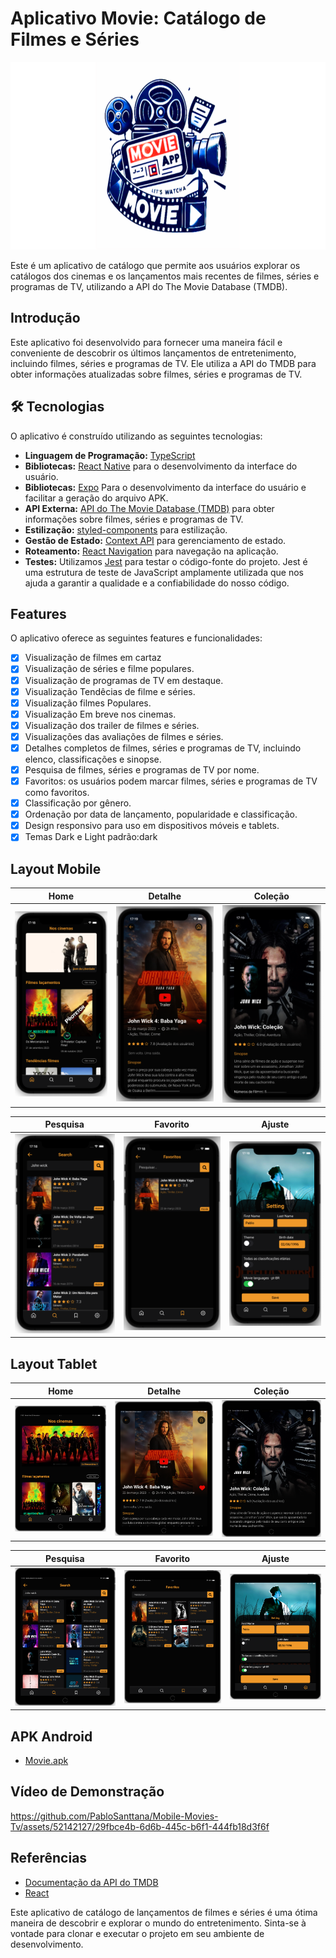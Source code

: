 # Aplicativo Movie: Catálogo de Filmes e Séries

<img src="./layout/baner.png" alt="Baner" style="width:100%; height:300px">

Este é um aplicativo de catálogo que permite aos usuários explorar os catálogos dos cinemas e os lançamentos mais recentes de filmes, séries e programas de TV, utilizando a API do The Movie Database (TMDB).

## Introdução

Este aplicativo foi desenvolvido para fornecer uma maneira fácil e conveniente de descobrir os últimos lançamentos de entretenimento, incluindo filmes, séries e programas de TV. Ele utiliza a API do TMDB para obter informações atualizadas sobre filmes, séries e programas de TV.

## 🛠 Tecnologias

O aplicativo é construído utilizando as seguintes tecnologias:

- **Linguagem de Programação:** [TypeScript](https://www.typescriptlang.org/)
- **Bibliotecas:** [React Native](https://reactnative.dev/docs/getting-started) para o desenvolvimento da interface do usuário.
- **Bibliotecas:** [Expo](https://docs.expo.dev/) Para o desenvolvimento da interface do usuário e facilitar a geração do arquivo APK.
- **API Externa:** [API do The Movie Database (TMDB)](https://www.themoviedb.org/?language=pt-BR) para obter informações sobre filmes, séries e programas de TV.
- **Estilização:** [styled-components](https://styled-components.com/) para estilização.
- **Gestão de Estado:** [Context API](https://legacy.reactjs.org/docs/context.html) para gerenciamento de estado.
- **Roteamento:** [React Navigation](https://reactnavigation.org/docs/getting-started) para navegação na aplicação.
- **Testes:** Utilizamos [Jest](https://jestjs.io/pt-BR/) para testar o código-fonte do projeto. Jest é uma estrutura de teste de JavaScript amplamente utilizada que nos ajuda a garantir a qualidade e a confiabilidade do nosso código.


## Features

O aplicativo oferece as seguintes features e funcionalidades:

- [x] Visualização de filmes em cartaz
- [x] Visualização de séries e filme populares.
- [x] Visualização de programas de TV em destaque.
- [x] Visualização Tendêcias de filme e séries.
- [x] Visualização filmes Populares.
- [x] Visualização Em breve nos cinemas.
- [x] Visualização dos trailer de filmes e séries.
- [x] Visualizações das avaliações de filmes e séries.
- [x] Detalhes completos de filmes, séries e programas de TV, incluindo elenco, classificações e sinopse.
- [x] Pesquisa de filmes, séries e programas de TV por nome.
- [x] Favoritos: os usuários podem marcar filmes, séries e programas de TV como favoritos.
- [x] Classificação por gênero.
- [x] Ordenação por data de lançamento, popularidade e classificação.
- [x] Design responsivo para uso em dispositivos móveis e tablets.
- [x] Temas Dark e Light padrão:dark

## Layout Mobile

Home                            |  Detalhe                           |  Coleção
:------------------------------:|:----------------------------------:|:------------------------------------:
![m-home](./layout/m-home.png)  | ![m-detail](./layout/m-detail.png) | ![m-detail](./layout/m-colection.png)

Pesquisa                        |  Favorito                          |  Ajuste
:------------------------------:|:----------------------------------:|:------------------------------------:
![m-search](./layout/m-search.png)  | ![m-favort](./layout/m-favort.png) | ![m-settings](./layout/m-settings.png)

## Layout Tablet

Home                            |  Detalhe                           |  Coleção
:------------------------------:|:----------------------------------:|:------------------------------------:
![t-home](./layout/t-home.png)  | ![t-detail](./layout/t-detail.png) | ![t-detail](./layout/t-colection.png)

Pesquisa                        |  Favorito                          |  Ajuste
:------------------------------:|:----------------------------------:|:------------------------------------:
![t-search](./layout/t-search.png)  | ![t-favort](./layout/t-favort.png) | ![t-settings](./layout/t-settings.png)

## APK Android
- [Movie.apk](https://drive.google.com/file/d/1bM0D4l2QWJc-gWyWOywrBrJNfjAQcoUR/view?usp=share_link)

## Vídeo de Demonstração

https://github.com/PabloSanttana/Mobile-Movies-Tv/assets/52142127/29fbce4b-6d6b-445c-b6f1-444fb18d3f6f



## Referências

- [Documentação da API do TMDB](https://developers.themoviedb.org/3/getting-started/introduction)
- [React](https://reactjs.org/docs/getting-started.html)

Este aplicativo de catálogo de lançamentos de filmes e séries é uma ótima maneira de descobrir e explorar o mundo do entretenimento. Sinta-se à vontade para clonar e executar o projeto em seu ambiente de desenvolvimento.
